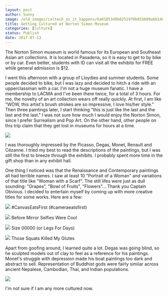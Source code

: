 ```yaml
---
layout: post
author: Sunny
image: /old_images/caltech_as_it_happens/6a0105349b8251970b01bb09abb148970d.jpg
title: Getting Cultured at Norton Simon Museum
categories: [culture]
status: Publish
date: 2017-07-13
---
```





The Norton Simon museum is world famous for its European and Southeast Asian art collections. It is located in Pasadena, so it is easy to get to by bike or by car. Even better, students with ID can visit all the exhibits for FREE while general admission is $12.


I went this afternoon with a group of Lloydies and summer students. Some people decided to bike, but I was lazy and decided to hitch a ride with an upperclassman with a car. I'm not a huge museum fanatic. I have a membership to LACMA and I've been there twice, for a total of 3 hours. For me, the novelty of an art collection wears off really quickly. At first, I am like "WOW, this artist's brush strokes are so impressive, I love his/her style." Then three paintings later, I start thinking "this is just like the last and the last and the last." I was not sure how much I would enjoy the Norton Simon, since I prefer Surrealism and Pop Art. On the other hand, other people on this trip claim that they get lost in museums for hours at a time.




![](/old_images/caltech_as_it_happens/6a0105349b8251970b01b8d292c32b970c.jpg)

I was thoroughly impressed by the Picasso, Degas, Monet, Renault and Cézanne. I tried my best to read the descriptions of the paintings, but I was still the first to breeze through the exhibits. I probably spent more time in the gift shop than in any exhibit hall.


One thing I noticed was that the Renaissance and Contemporary paintings all had terrible names. I saw at least 10 "Portrait of a Woman" and variations of that title like "Woman with a Scarf". The still lifes were just as dull sounding: "Grapes", "Bowl of Fruits", "Flowers"... Thank you Captain Obvious. I decided to entertain myself by coming up with more creative titles for some works. Here are a few:



![](/old_images/caltech_as_it_happens/6a0105349b8251970b01bb09abb10e970d.jpg)
#CanvasEatsFirst (#cameraeatsfirst)



![](/old_images/caltech_as_it_happens/6a0105349b8251970b01bb09abb118970d.jpg)
Before Mirror Selfies Were Cool



![](/old_images/caltech_as_it_happens/6a0105349b8251970b01b7c9088214970b.jpg)
Size 00000 (or Legs For Days)




![](/old_images/caltech_as_it_happens/6a0105349b8251970b01bb09abb120970d.jpg)
Those Squats Killed My Glutes

Apart from goofing around, I learned quite a lot. Degas was going blind, so he sculpted models out of clay to feel as a reference for his paintings. Monet's struggle with depression made his boat paintings too dark and abstract to sell. Representation of Buddhist gods were fairly similar across ancient Nepalese, Cambodian, Thai, and Indian populations.




![](/old_images/caltech_as_it_happens/6a0105349b8251970b01b8d292c344970c.jpg)

I'm not sure if I am any more cultured now.

